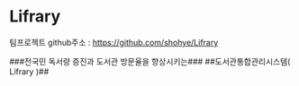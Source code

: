 # Lifrary

팀프로젝트 github주소  : https://github.com/shohye/Lifrary


###전국민 독서량 증진과 도서관 방문율을 향상시키는###
##도서관통합관리시스템( Lifrary )##

